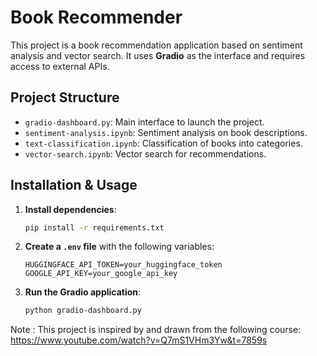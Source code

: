 # Book Recommender

This project is a book recommendation application based on sentiment analysis and vector search. It uses **Gradio** as the interface and requires access to external APIs.

##  Project Structure
- `gradio-dashboard.py`: Main interface to launch the project.
- `sentiment-analysis.ipynb`: Sentiment analysis on book descriptions.
- `text-classification.ipynb`: Classification of books into categories.
- `vector-search.ipynb`: Vector search for recommendations.

## Installation & Usage

1. **Install dependencies**:
   ```sh
   pip install -r requirements.txt
   ```
2. **Create a `.env` file** with the following variables:
   ```
   HUGGINGFACE_API_TOKEN=your_huggingface_token
   GOOGLE_API_KEY=your_google_api_key
   ```
3. **Run the Gradio application**:
   ```sh
   python gradio-dashboard.py
   ```



Note : This project is inspired by and drawn from the following course: https://www.youtube.com/watch?v=Q7mS1VHm3Yw&t=7859s
